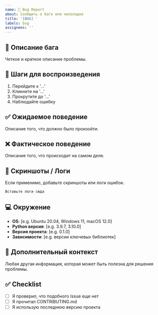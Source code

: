 ```yaml
---
name: 🐛 Bug Report
about: Сообщить о баге или неполадке
title: '[BUG] '
labels: bug
assignees: ''
---
```


## 🐛 Описание бага

Четкое и краткое описание проблемы.

## 📝 Шаги для воспроизведения

1. Перейдите к '...'
2. Кликните на '...'
3. Прокрутите до '...'
4. Наблюдайте ошибку

## ✅ Ожидаемое поведение

Описание того, что должно было произойти.

## ❌ Фактическое поведение

Описание того, что происходит на самом деле.

## 📸 Скриншоты / Логи

Если применимо, добавьте скриншоты или логи ошибок.

```
Вставьте логи сюда
```

## 💻 Окружение

- **OS**: [e.g. Ubuntu 20.04, Windows 11, macOS 12.0]
- **Python версия**: [e.g. 3.9.7, 3.10.0]
- **Версия проекта**: [e.g. 0.1.0]
- **Зависимости**: [e.g. версии ключевых библиотек]

## 📄 Дополнительный контекст

Любая другая информация, которая может быть полезна для решения проблемы.

## ✅ Checklist

- [ ] Я проверил, что подобного Issue еще нет
- [ ] Я прочитал CONTRIBUTING.md
- [ ] Я использую последнюю версию проекта
